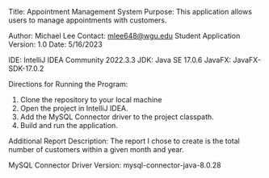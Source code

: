 Title: Appointment Management System
Purpose: This application allows users to manage appointments with customers.

Author: Michael Lee
Contact: mlee648@wgu.edu
Student Application Version: 1.0
Date: 5/16/2023

IDE: IntelliJ IDEA Community 2022.3.3
JDK: Java SE 17.0.6
JavaFX: JavaFX-SDK-17.0.2

Directions for Running the Program:
1. Clone the repository to your local machine 
2. Open the project in IntelliJ IDEA.
3. Add the MySQL Connector driver to the project classpath.
4. Build and run the application.

Additional Report Description:
The report I chose to create is the total number of customers within a given month and year.

MySQL Connector Driver Version: mysql-connector-java-8.0.28

